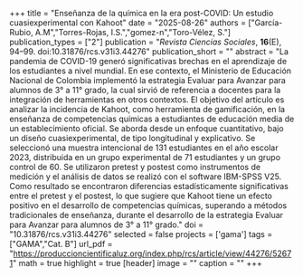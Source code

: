 +++
title = "Enseñanza de la química en la era post-COVID: Un estudio cuasiexperimental con Kahoot"
date = "2025-08-26"
authors = ["García-Rubio, A.M","Torres-Rojas, I.S.","gomez-n","Toro-Vélez, S."]
publication_types = ["2"]
publication = "*Revista Ciencias Sociales*, **16**(E), 94–99. doi:10.31876/rcs.v31i3.44276"
publication_short = ""
abstract = "La pandemia de COVID-19 generó significativas brechas en el aprendizaje de los estudiantes a nivel mundial. En ese contexto, el Ministerio de Educación Nacional de Colombia implementó la estrategia Evaluar para Avanzar para alumnos de 3° a 11° grado, la cual sirvió de referencia a docentes para la integración de herramientas en otros contextos. El objetivo del artículo es analizar la incidencia de Kahoot, como herramienta de gamificación, en la enseñanza de competencias químicas a estudiantes de educación media de un establecimiento oficial. Se aborda desde un enfoque cuantitativo, bajo un diseño cuasiexperimental, de tipo longitudinal y explicativo. Se seleccionó una muestra intencional de 131 estudiantes en el año escolar 2023, distribuida en un grupo experimental de 71 estudiantes y un grupo control de 60. Se utilizaron pretest y postest como instrumentos de medición y el análisis de datos se realizó con el software IBM-SPSS V25. Como resultado se encontraron diferencias estadísticamente significativas entre el pretest y el postest, lo que sugiere que Kahoot tiene un efecto positivo en el desarrollo de competencias químicas, superando a métodos tradicionales de enseñanza, durante el desarrollo de la estrategia Evaluar para Avanzar para alumnos de 3° a 11° grado."
doi = "10.31876/rcs.v31i3.44276"
selected = false
projects = ['gama']
tags = ["GAMA","Cat. B"]
url_pdf = "https://produccioncientificaluz.org/index.php/rcs/article/view/44276/52671"
math = true
highlight = true
[header]
image = ""
caption = ""
+++
